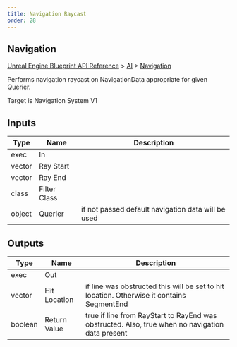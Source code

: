 ```yaml
---
title: Navigation Raycast
order: 28
---
```

## Navigation

[Unreal Engine Blueprint API Reference](https://dev.epicgames.com/documentation/en-us/unreal-engine/BlueprintAPI) > [AI](https://dev.epicgames.com/documentation/en-us/unreal-engine/BlueprintAPI/AI) > [Navigation](https://dev.epicgames.com/documentation/en-us/unreal-engine/BlueprintAPI/AI/Navigation)

Performs navigation raycast on NavigationData appropriate for given Querier.

Target is Navigation System V1

## Inputs

| Type | Name | Description |
| --- | --- | --- |
| exec | In |  |
| vector | Ray Start |  |
| vector | Ray End |  |
| class | Filter Class |  |
| object | Querier | if not passed default navigation data will be used |

## Outputs

| Type | Name | Description |
| --- | --- | --- |
| exec | Out |  |
| vector | Hit Location | if line was obstructed this will be set to hit location. Otherwise it contains SegmentEnd |
| boolean | Return Value | true if line from RayStart to RayEnd was obstructed. Also, true when no navigation data present |
